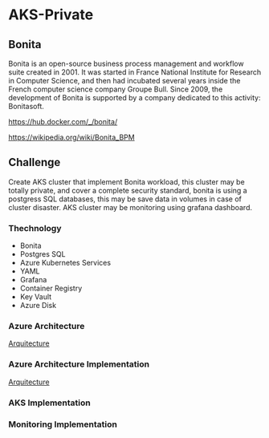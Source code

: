 # AKS-Private

## Bonita
Bonita is an open-source business process management and workflow suite created in 2001. It was started in France National Institute for Research in Computer Science, and then had incubated several years inside the French computer science company Groupe Bull. Since 2009, the development of Bonita is supported by a company dedicated to this activity: Bonitasoft.

https://hub.docker.com/_/bonita/

https://wikipedia.org/wiki/Bonita_BPM

## Challenge

Create AKS cluster that implement Bonita workload, this cluster may be totally private, and cover a complete security standard, bonita is using a postgress SQL databases, this may be save data in volumes in case of cluster disaster. AKS cluster may be monitoring using grafana dashboard.

### Thechnology

* Bonita
* Postgres SQL
* Azure Kubernetes Services
* YAML
* Grafana
* Container Registry
* Key Vault
* Azure Disk

### Azure Architecture

[Arquitecture](https://github.com/RodrigoVeraSYS/AKS-Private/blob/main/Docs/AzureArquitecture.md "Arquitecture")

### Azure Architecture Implementation

[Arquitecture](https://github.com/RodrigoVeraSYS/AKS-Private/blob/main/Docs/AzureArchitectureImplementation.md "Arquitecture")

### AKS Implementation

### Monitoring Implementation

